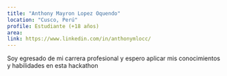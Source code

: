 ```yaml
---
title: "Anthony Mayron Lopez Oquendo"
location: "Cusco, Perú"
profile: Estudiante (+18 años)
area: 
link: https://www.linkedin.com/in/anthonymlocc/
---
```


Soy egresado de mi carrera profesional y espero aplicar mis conocimientos y habilidades en esta hackathon
